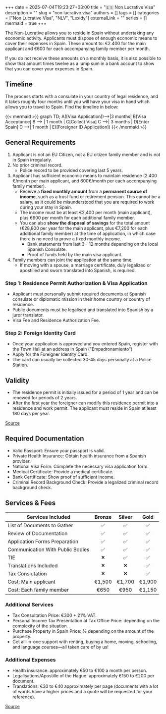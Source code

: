 +++ 
date = 2025-07-04T19:23:27+03:00
title = "🇪🇸 Non Lucrative Visa"
description = ""
slug = "non lucrative visa"
authors = []
tags = []
categories = ["Non Lucrative Visa", "NLV", "Lexidy"]
externalLink = ""
series = []
mermaid = true
+++

The Non-Lucrative allows you to reside in Spain without undertaking any economic activity. Applicants must dispose of enough economic means to cover their expenses in Spain. These amount to: €2.400 for the main applicant and €600 for each accompanying family member per month. 

If you do not receive these amounts on a monthly basis, it is also possible to show that amount times twelve as a lump sum in a bank account to show that you can cover your expenses in Spain.

## Timeline
The process starts with a consulate in your country of legal residence, and it takes roughly four months until you will have your visa in hand which allows you to travel to Spain. Find the timeline in below:

{{< mermaid >}}
graph TD;
    A([Visa Application])-->|3 months| B[Visa Acceptance]
    B --> | 1 month | C[Collect Visa]
    C -->| 3 months | D[Enter Spain]
    D -->| 1 month | E([Foreigner ID Application])
{{< /mermaid >}}


## General Requirements
1.  Applicant is not an EU Citizen, not a EU citizen family member and is not in Spain irregularly.
2. No prior criminal record.
    - Police record to be provided covering last 5 years.
3. Applicant has sufficient economic means to maintain residence (2.400 €/month per main applicant, and 600€/month per each accompanying family member).
    - Receive a **fixed monthly amount** from a **permanent source of income**, such as a trust fund or retirement pension. This cannot be a salary, as it could be misunderstood that you are required to work during your stay in Spain.
    - The income must be at least €2,400 per month (main applicant), plus €600 per month for each additional family member.
    - You can also **show the disposal of savings** for the total amount (€28,800 per year for the main applicant, plus €7,200 for each additional family member) at the time of application, in which case there is no need to prove a fixed monthly income. 
        - Bank statements from last 3 - 12 months depending on the local Spanish Consulate.
        - Proof of funds held by the main visa applicant.
4. Family members can joint the application at the same time.
    - If moving with a spouse, a marriage certificate, duly legalized or apostilled and sworn translated into Spanish, is required.

### Step 1: Residence Permit Authorization & Visa Application
- Applicant must personally submit required documents at Spanish consulate or diplomatic mission in their home country or country of residence.
- Public documents must be legalised and  translated into Spanish by a juror translator.
- Visa Fee and Residence Authorization Fee.

### Step 2: Foreign Identity Card
- Once your application is approved and you entered Spain, register with the Town Hall at an address in Spain ("Empadronamiento")
- Apply for the Foreigner Identity Card.
- The card can usually be collected 30-45 days  personally at a Police Station.

## Validity

- The residence permit is initially issued for a period of 1 year and can be renewed for periods of 2 years. 
- After the first year the foreigner can modify this residence permit into a residence and work permit. The applicant must reside in Spain at least 180 days per year.

[Source](https://view.genially.com/6155e370a4af760dd58d4a50)

## Required Documentation
- Valid Passport: Ensure your passport is valid.
- Private Health Insurance: Obtain health insurance from a Spanish provider.
- National Visa Form: Complete the necessary visa application form.
- Medical Certificate: Provide a medical certificate.
- Bank Certificate: Show proof of sufficient income.
- Criminal Record Background Check: Provide a legalized criminal record background check.

## Services & Fees

| Services Included               | Bronze   | Silver | Gold |
| -------------------             | :------: | :----: |:----:|
|List of Documents to Gather      | ✅       | ✅     | ✅   |
|Review of Documentation	      | ✅       | ✅     | ✅   |
|Application Forms Preparation    | ✅       | ✅     | ✅   |
|Communication With Public Bodies | ✅       | ✅     | ✅   |
|TIE                              | ```❌``` | ✅     | ✅   |
|Translations Included            |```❌```  |```❌```| ✅   |
|Tax Conslutation                 |```❌```  |```❌```| ✅   |
| Cost: Main applicant            | €1,500   | €1,700 | €1,900 |
| Cost: Each family member        | €650     | €950   | €1,150 |

### Additional Services

- Tax Consultation Price: €300 + 21% VAT.
- Personal Income Tax Presentation at Tax Office Price: depending on the complexity of the situation.
- Purchase Property in Spain Price: % depending on the amount of the property.
- Get all-in-one support with renting, buying a home, moving, schooling, and language courses—all taken care of by us!

### Additional Expenses

- Health insurance: approximately €50 to  €100 a month per person.
- Legalisations/Apostille of the Hague: approximately €150 to €200 per document.
- Translations: €30 to €40 approximately per page (documents with a lot of words have a higher prices and a quote will be requested for your reference).

[Source](https://view.genially.com/6536795df2efd10011d79071)
